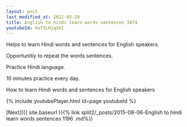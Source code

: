```yaml
---
layout: post
last_modified_at: 2021-03-29
title: English to hindi learn words sentences 1074 
youtubeId: HsfILHjqShI
---
```

 
 
Helps to learn Hindi words and sentences for English speakers.

Opportunitiy to repeat the words sentences. 

Practice Hindi language. 
 
10 minutes practice every day. 
 
How to learn Hindi words and sentences for English speakers 
 
{% include youtubePlayer.html id=page.youtubeId %}
 
 
[Next]({{ site.baseurl }}{% link  split2/_posts/2015-08-06-English to hindi learn words sentences 1196 .md%})
 
